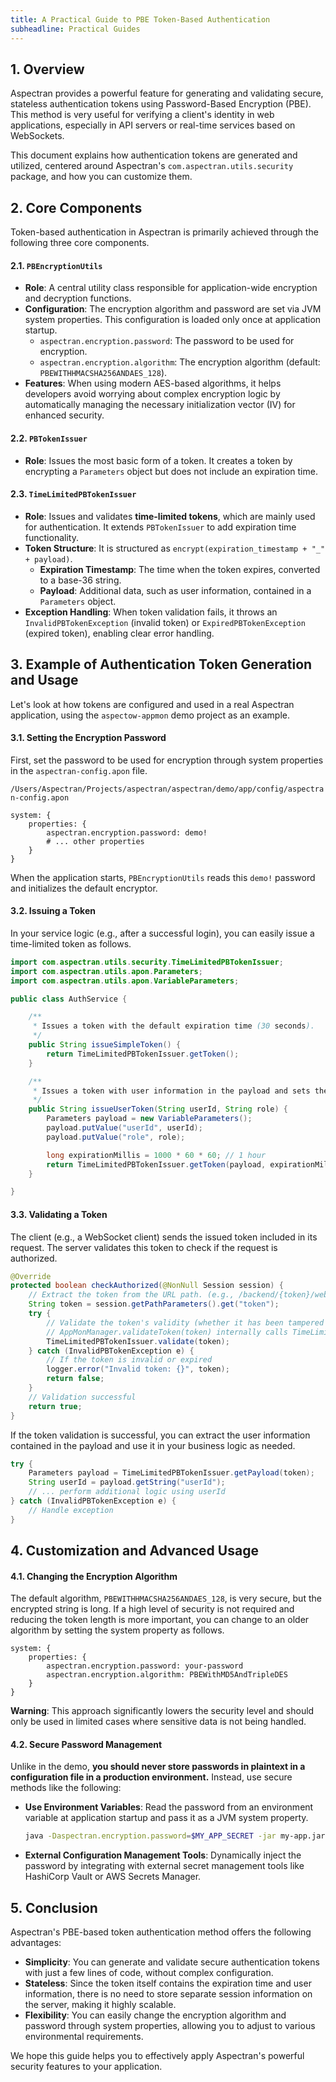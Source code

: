 ```yaml
---
title: A Practical Guide to PBE Token-Based Authentication
subheadline: Practical Guides
---
```


## 1. Overview

Aspectran provides a powerful feature for generating and validating secure, stateless authentication tokens using Password-Based Encryption (PBE). This method is very useful for verifying a client's identity in web applications, especially in API servers or real-time services based on WebSockets.

This document explains how authentication tokens are generated and utilized, centered around Aspectran's `com.aspectran.utils.security` package, and how you can customize them.

## 2. Core Components

Token-based authentication in Aspectran is primarily achieved through the following three core components.

#### 2.1. `PBEncryptionUtils`

- **Role**: A central utility class responsible for application-wide encryption and decryption functions.
- **Configuration**: The encryption algorithm and password are set via JVM system properties. This configuration is loaded only once at application startup.
    - `aspectran.encryption.password`: The password to be used for encryption.
    - `aspectran.encryption.algorithm`: The encryption algorithm (default: `PBEWITHHMACSHA256ANDAES_128`).
- **Features**: When using modern AES-based algorithms, it helps developers avoid worrying about complex encryption logic by automatically managing the necessary initialization vector (IV) for enhanced security.

#### 2.2. `PBTokenIssuer`

- **Role**: Issues the most basic form of a token. It creates a token by encrypting a `Parameters` object but does not include an expiration time.

#### 2.3. `TimeLimitedPBTokenIssuer`

- **Role**: Issues and validates **time-limited tokens**, which are mainly used for authentication. It extends `PBTokenIssuer` to add expiration time functionality.
- **Token Structure**: It is structured as `encrypt(expiration_timestamp + "_" + payload)`.
    - **Expiration Timestamp**: The time when the token expires, converted to a base-36 string.
    - **Payload**: Additional data, such as user information, contained in a `Parameters` object.
- **Exception Handling**: When token validation fails, it throws an `InvalidPBTokenException` (invalid token) or `ExpiredPBTokenException` (expired token), enabling clear error handling.

## 3. Example of Authentication Token Generation and Usage

Let's look at how tokens are configured and used in a real Aspectran application, using the `aspectow-appmon` demo project as an example.

#### 3.1. Setting the Encryption Password

First, set the password to be used for encryption through system properties in the `aspectran-config.apon` file.

`/Users/Aspectran/Projects/aspectran/aspectran/demo/app/config/aspectran-config.apon`
```apon
system: {
    properties: {
        aspectran.encryption.password: demo!
        # ... other properties
    }
}
```

When the application starts, `PBEncryptionUtils` reads this `demo!` password and initializes the default encryptor.

#### 3.2. Issuing a Token

In your service logic (e.g., after a successful login), you can easily issue a time-limited token as follows.

```java
import com.aspectran.utils.security.TimeLimitedPBTokenIssuer;
import com.aspectran.utils.apon.Parameters;
import com.aspectran.utils.apon.VariableParameters;

public class AuthService {

    /**
     * Issues a token with the default expiration time (30 seconds).
     */
    public String issueSimpleToken() {
        return TimeLimitedPBTokenIssuer.getToken();
    }

    /**
     * Issues a token with user information in the payload and sets the expiration time to 1 hour.
     */
    public String issueUserToken(String userId, String role) {
        Parameters payload = new VariableParameters();
        payload.putValue("userId", userId);
        payload.putValue("role", role);

        long expirationMillis = 1000 * 60 * 60; // 1 hour
        return TimeLimitedPBTokenIssuer.getToken(payload, expirationMillis);
    }

}
```

#### 3.3. Validating a Token

The client (e.g., a WebSocket client) sends the issued token included in its request. The server validates this token to check if the request is authorized.

```java
@Override
protected boolean checkAuthorized(@NonNull Session session) {
    // Extract the token from the URL path. (e.g., /backend/{token}/websocket)
    String token = session.getPathParameters().get("token");
    try {
        // Validate the token's validity (whether it has been tampered with) and expiration time at once.
        // AppMonManager.validateToken(token) internally calls TimeLimitedPBTokenIssuer.validate(token).
        TimeLimitedPBTokenIssuer.validate(token);
    } catch (InvalidPBTokenException e) {
        // If the token is invalid or expired
        logger.error("Invalid token: {}", token);
        return false;
    }
    // Validation successful
    return true;
}
```

If the token validation is successful, you can extract the user information contained in the payload and use it in your business logic as needed.

```java
try {
    Parameters payload = TimeLimitedPBTokenIssuer.getPayload(token);
    String userId = payload.getString("userId");
    // ... perform additional logic using userId
} catch (InvalidPBTokenException e) {
    // Handle exception
}
```

## 4. Customization and Advanced Usage

#### 4.1. Changing the Encryption Algorithm

The default algorithm, `PBEWITHHMACSHA256ANDAES_128`, is very secure, but the encrypted string is long. If a high level of security is not required and reducing the token length is more important, you can change to an older algorithm by setting the system property as follows.

```apon
system: {
    properties: {
        aspectran.encryption.password: your-password
        aspectran.encryption.algorithm: PBEWithMD5AndTripleDES
    }
}
```

**Warning**: This approach significantly lowers the security level and should only be used in limited cases where sensitive data is not being handled.

#### 4.2. Secure Password Management

Unlike in the demo, **you should never store passwords in plaintext in a configuration file in a production environment.** Instead, use secure methods like the following:

- **Use Environment Variables**: Read the password from an environment variable at application startup and pass it as a JVM system property.

    ```sh
    java -Daspectran.encryption.password=$MY_APP_SECRET -jar my-app.jar
    ```

- **External Configuration Management Tools**: Dynamically inject the password by integrating with external secret management tools like HashiCorp Vault or AWS Secrets Manager.

## 5. Conclusion

Aspectran's PBE-based token authentication method offers the following advantages:

- **Simplicity**: You can generate and validate secure authentication tokens with just a few lines of code, without complex configuration.
- **Stateless**: Since the token itself contains the expiration time and user information, there is no need to store separate session information on the server, making it highly scalable.
- **Flexibility**: You can easily change the encryption algorithm and password through system properties, allowing you to adjust to various environmental requirements.

We hope this guide helps you to effectively apply Aspectran's powerful security features to your application.
